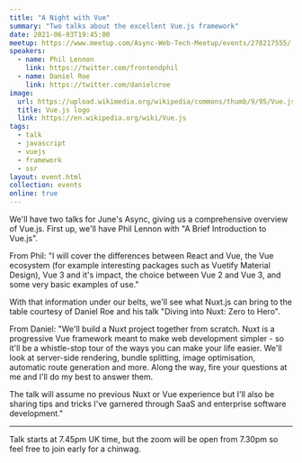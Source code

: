 ```yaml
---
title: "A Night with Vue"
summary: "Two talks about the excellent Vue.js framework"
date: 2021-06-03T19:45:00
meetup: https://www.meetup.com/Async-Web-Tech-Meetup/events/278217555/
speakers:
  - name: Phil Lennon
    link: https://twitter.com/frontendphil
  - name: Daniel Roe
    link: https://twitter.com/danielcroe
image:
  url: https://upload.wikimedia.org/wikipedia/commons/thumb/9/95/Vue.js_Logo_2.svg/1200px-Vue.js_Logo_2.svg.png
  title: Vue.js logo
  link: https://en.wikipedia.org/wiki/Vue.js
tags:
  - talk
  - javascript
  - vuejs
  - framework
  - ssr
layout: event.html
collection: events
online: true
---
```

We'll have two talks for June's Async, giving us a comprehensive overview of Vue.js. First up, we'll have Phil Lennon with "A Brief Introduction to Vue.js".

From Phil: "I will cover the differences between React and Vue, the Vue ecosystem (for example interesting packages such as Vuetify Material Design), Vue 3 and it's impact, the choice between Vue 2 and Vue 3, and some very basic examples of use."

With that information under our belts, we'll see what Nuxt.js can bring to the table courtesy of Daniel Roe and his talk "Diving into Nuxt: Zero to Hero".

From Daniel: "We'll build a Nuxt project together from scratch. Nuxt is a progressive Vue framework meant to make web development simpler - so it'll be a whistle-stop tour of the ways you can make your life easier. We'll look at server-side rendering, bundle splitting, image optimisation, automatic route generation and more. Along the way, fire your questions at me and I'll do my best to answer them.

The talk will assume no previous Nuxt or Vue experience but I'll also be sharing tips and tricks I've garnered through SaaS and enterprise software development."

***

Talk starts at 7.45pm UK time, but the zoom will be open from 7.30pm so feel free to join early for a chinwag.
